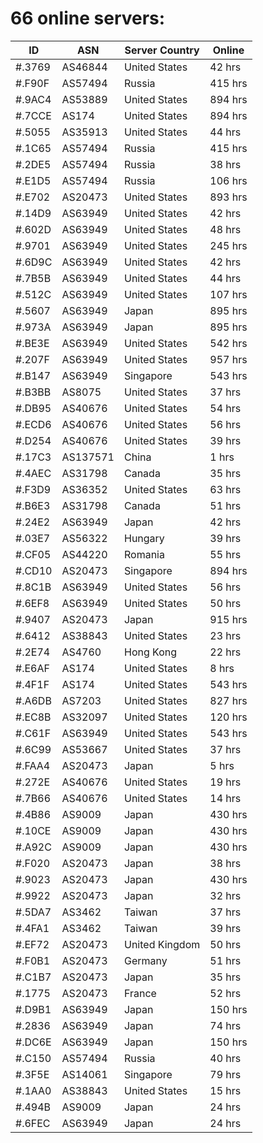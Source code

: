 # 66 online servers:

| ID | ASN | Server Country | Online |
| ------ | ------ | ------ | ------ |
| #.3769 | AS46844 | United States | 42 hrs |
| #.F90F | AS57494 | Russia | 415 hrs |
| #.9AC4 | AS53889 | United States | 894 hrs |
| #.7CCE | AS174 | United States | 894 hrs |
| #.5055 | AS35913 | United States | 44 hrs |
| #.1C65 | AS57494 | Russia | 415 hrs |
| #.2DE5 | AS57494 | Russia | 38 hrs |
| #.E1D5 | AS57494 | Russia | 106 hrs |
| #.E702 | AS20473 | United States | 893 hrs |
| #.14D9 | AS63949 | United States | 42 hrs |
| #.602D | AS63949 | United States | 48 hrs |
| #.9701 | AS63949 | United States | 245 hrs |
| #.6D9C | AS63949 | United States | 42 hrs |
| #.7B5B | AS63949 | United States | 44 hrs |
| #.512C | AS63949 | United States | 107 hrs |
| #.5607 | AS63949 | Japan | 895 hrs |
| #.973A | AS63949 | Japan | 895 hrs |
| #.BE3E | AS63949 | United States | 542 hrs |
| #.207F | AS63949 | United States | 957 hrs |
| #.B147 | AS63949 | Singapore | 543 hrs |
| #.B3BB | AS8075 | United States | 37 hrs |
| #.DB95 | AS40676 | United States | 54 hrs |
| #.ECD6 | AS40676 | United States | 56 hrs |
| #.D254 | AS40676 | United States | 39 hrs |
| #.17C3 | AS137571 | China | 1 hrs |
| #.4AEC | AS31798 | Canada | 35 hrs |
| #.F3D9 | AS36352 | United States | 63 hrs |
| #.B6E3 | AS31798 | Canada | 51 hrs |
| #.24E2 | AS63949 | Japan | 42 hrs |
| #.03E7 | AS56322 | Hungary | 39 hrs |
| #.CF05 | AS44220 | Romania | 55 hrs |
| #.CD10 | AS20473 | Singapore | 894 hrs |
| #.8C1B | AS63949 | United States | 56 hrs |
| #.6EF8 | AS63949 | United States | 50 hrs |
| #.9407 | AS20473 | Japan | 915 hrs |
| #.6412 | AS38843 | United States | 23 hrs |
| #.2E74 | AS4760 | Hong Kong | 22 hrs |
| #.E6AF | AS174 | United States | 8 hrs |
| #.4F1F | AS174 | United States | 543 hrs |
| #.A6DB | AS7203 | United States | 827 hrs |
| #.EC8B | AS32097 | United States | 120 hrs |
| #.C61F | AS63949 | United States | 543 hrs |
| #.6C99 | AS53667 | United States | 37 hrs |
| #.FAA4 | AS20473 | Japan | 5 hrs |
| #.272E | AS40676 | United States | 19 hrs |
| #.7B66 | AS40676 | United States | 14 hrs |
| #.4B86 | AS9009 | Japan | 430 hrs |
| #.10CE | AS9009 | Japan | 430 hrs |
| #.A92C | AS9009 | Japan | 430 hrs |
| #.F020 | AS20473 | Japan | 38 hrs |
| #.9023 | AS20473 | Japan | 430 hrs |
| #.9922 | AS20473 | Japan | 32 hrs |
| #.5DA7 | AS3462 | Taiwan | 37 hrs |
| #.4FA1 | AS3462 | Taiwan | 39 hrs |
| #.EF72 | AS20473 | United Kingdom | 50 hrs |
| #.F0B1 | AS20473 | Germany | 51 hrs |
| #.C1B7 | AS20473 | Japan | 35 hrs |
| #.1775 | AS20473 | France | 52 hrs |
| #.D9B1 | AS63949 | Japan | 150 hrs |
| #.2836 | AS63949 | Japan | 74 hrs |
| #.DC6E | AS63949 | Japan | 150 hrs |
| #.C150 | AS57494 | Russia | 40 hrs |
| #.3F5E | AS14061 | Singapore | 79 hrs |
| #.1AA0 | AS38843 | United States | 15 hrs |
| #.494B | AS9009 | Japan | 24 hrs |
| #.6FEC | AS63949 | Japan | 24 hrs |

